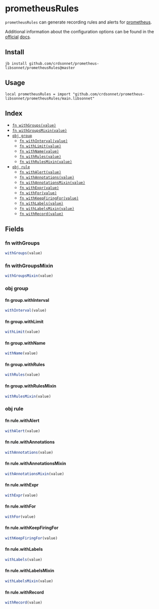 # prometheusRules

`prometheusRules` can generate recording rules and alerts for
[prometheus](https://github.com/prometheus/prometheus).

Additional information about the configuration options can be found in the
[official](https://prometheus.io/docs/prometheus/latest/configuration/recording_rules/)
[docs](https://prometheus.io/docs/prometheus/latest/configuration/alerting_rules/).


## Install

```
jb install github.com/crdsonnet/prometheus-libsonnet/prometheusRules@master
```

## Usage

```jsonnet
local prometheusRules = import "github.com/crdsonnet/prometheus-libsonnet/prometheusRules/main.libsonnet"
```

## Index

* [`fn withGroups(value)`](#fn-withgroups)
* [`fn withGroupsMixin(value)`](#fn-withgroupsmixin)
* [`obj group`](#obj-group)
  * [`fn withInterval(value)`](#fn-groupwithinterval)
  * [`fn withLimit(value)`](#fn-groupwithlimit)
  * [`fn withName(value)`](#fn-groupwithname)
  * [`fn withRules(value)`](#fn-groupwithrules)
  * [`fn withRulesMixin(value)`](#fn-groupwithrulesmixin)
* [`obj rule`](#obj-rule)
  * [`fn withAlert(value)`](#fn-rulewithalert)
  * [`fn withAnnotations(value)`](#fn-rulewithannotations)
  * [`fn withAnnotationsMixin(value)`](#fn-rulewithannotationsmixin)
  * [`fn withExpr(value)`](#fn-rulewithexpr)
  * [`fn withFor(value)`](#fn-rulewithfor)
  * [`fn withKeepFiringFor(value)`](#fn-rulewithkeepfiringfor)
  * [`fn withLabels(value)`](#fn-rulewithlabels)
  * [`fn withLabelsMixin(value)`](#fn-rulewithlabelsmixin)
  * [`fn withRecord(value)`](#fn-rulewithrecord)

## Fields

### fn withGroups

```ts
withGroups(value)
```



### fn withGroupsMixin

```ts
withGroupsMixin(value)
```



### obj group


#### fn group.withInterval

```ts
withInterval(value)
```



#### fn group.withLimit

```ts
withLimit(value)
```



#### fn group.withName

```ts
withName(value)
```



#### fn group.withRules

```ts
withRules(value)
```



#### fn group.withRulesMixin

```ts
withRulesMixin(value)
```



### obj rule


#### fn rule.withAlert

```ts
withAlert(value)
```



#### fn rule.withAnnotations

```ts
withAnnotations(value)
```



#### fn rule.withAnnotationsMixin

```ts
withAnnotationsMixin(value)
```



#### fn rule.withExpr

```ts
withExpr(value)
```



#### fn rule.withFor

```ts
withFor(value)
```



#### fn rule.withKeepFiringFor

```ts
withKeepFiringFor(value)
```



#### fn rule.withLabels

```ts
withLabels(value)
```



#### fn rule.withLabelsMixin

```ts
withLabelsMixin(value)
```



#### fn rule.withRecord

```ts
withRecord(value)
```


